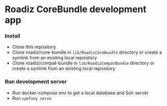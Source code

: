 # Roadiz CoreBundle development app

### Install

- Clone this repository
- Clone roadiz/core-bundle in `lib/RoadizCoreBundle` directory or create a symlink from an existing local repository
- Clone roadiz/compat-bundle in `lib/RoadizCompatBundle` directory or create a symlink from an existing local repository

### Run development server

- Run docker-compose env to get a local database and Solr server
- Run `symfony serve`
